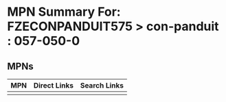 



# MPN Summary For: FZECONPANDUIT575 > con-panduit : 057-050-0

## MPNs
  

|MPN|Direct Links|Search Links|
| :--- | :--- | :--- |
||||
